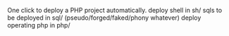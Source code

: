 One click to deploy a PHP project automatically.
deploy shell in sh/
sqls to be deployed in sql/ (pseudo/forged/faked/phony whatever)
deploy operating php in php/